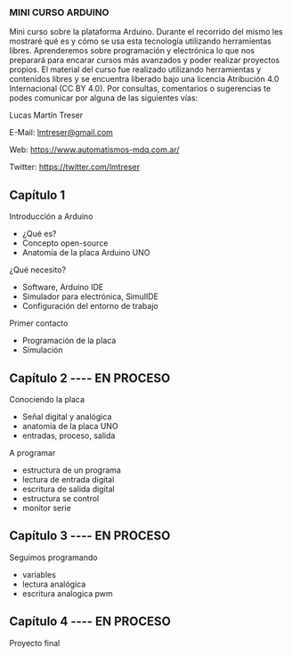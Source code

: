 ### MINI CURSO ARDUINO

Mini curso sobre la plataforma Arduino. Durante el recorrido del mismo les mostraré qué es y cómo se usa esta tecnología utilizando herramientas libres. Aprenderemos sobre programación y electrónica lo que nos preparará para encarar cursos más avanzados y poder realizar proyectos propios.
El material del curso fue realizado utilizando herramientas y contenidos libres y se encuentra liberado bajo una licencia Atribución 4.0 Internacional (CC BY 4.0). Por consultas, comentarios o sugerencias te podes comunicar por alguna de las siguientes vías:

Lucas Martín Treser

E-Mail: lmtreser@gmail.com

Web: https://www.automatismos-mdq.com.ar/

Twitter: https://twitter.com/lmtreser

## Capítulo 1 

Introducción a Arduino 
  - ¿Qué es?
  - Concepto open-source
  - Anatomía de la placa Arduino UNO

¿Qué necesito?
  - Software, Arduino IDE
  - Simulador para electrónica, SimulIDE
  - Configuración del entorno de trabajo

Primer contacto
  - Programación de la placa
  - Simulación

## Capítulo 2 ---- EN PROCESO

Conociendo la placa
  - Señal digital y analógica
  - anatomia de la placa UNO
  - entradas, proceso, salida

A programar
  - estructura de un programa
  - lectura de entrada digital
  - escritura de salida digital
  - estructura se control
  - monitor serie

## Capítulo 3 ---- EN PROCESO

Seguimos programando

  - variables
  - lectura analógica
  - escritura analogica pwm

## Capítulo 4 ---- EN PROCESO

Proyecto final

